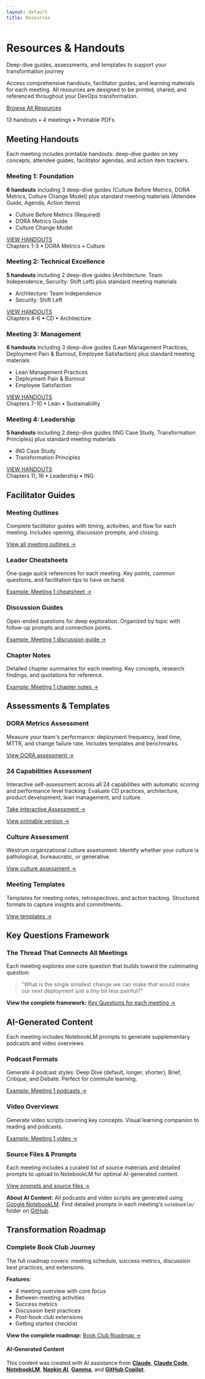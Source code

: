 ```yaml
---
layout: default
title: Resources
---
```


<div class="hero-banner" markdown="0">
<div class="hero-content">
<h1 class="hero-headline">Resources & Handouts</h1>
<p class="hero-subtitle">Deep-dive guides, assessments, and templates to support your transformation journey</p>
</div>
</div>

<div class="welcome-compact section-card" markdown="0">
<p>Access comprehensive handouts, facilitator guides, and learning materials for each meeting. All resources are designed to be printed, shared, and referenced throughout your DevOps transformation.</p>
<div class="welcome-cta">
<a href="#meeting-handouts" class="btn btn--primary-action">Browse All Resources</a>
<p class="welcome-cta-subtitle">13 handouts • 4 meetings • Printable PDFs</p>
</div>
</div>

<div class="page-container">

<div class="what-youll-learn-section section-card" markdown="0">
<h2><i class="fas fa-books"></i> Meeting Handouts</h2>
<p>Each meeting includes printable handouts: deep-dive guides on key concepts, attendee guides, facilitator agendas, and action item trackers.</p>

<div class="learning-highlights">
<div class="card-grid">

<!-- Meeting 1 Handouts -->
<div class="highlight-card meeting-1 dark-theme">
  <div class="card-header">
    <div class="highlight-icon">
      <i class="fas fa-chart-line" role="img" aria-label="Chart line"></i>
    </div>
    <h3>Meeting 1: Foundation</h3>
  </div>
  <p><strong>6 handouts</strong> including 3 deep-dive guides (Culture Before Metrics, DORA Metrics, Culture Change Model) plus standard meeting materials (Attendee Guide, Agenda, Action Items)</p>
  <ul class="resource-list">
    <li>Culture Before Metrics (Required)</li>
    <li>DORA Metrics Guide</li>
    <li>Culture Change Model</li>
  </ul>
  <div class="card-footer">
    <a href="https://github.com/mhenke/accelerate-devex-book-club-notebooklm/tree/main/resources/meetings/meeting-1/handouts" class="btn btn--primary-action meeting-badge meeting-badge--1">
      <span>VIEW HANDOUTS</span>
    </a>
    <div class="meeting-subtitle">Chapters 1-3 • DORA Metrics • Culture</div>
  </div>
</div>

<!-- Meeting 2 Handouts -->
<div class="highlight-card meeting-2 dark-theme">
  <div class="card-header">
    <div class="highlight-icon">
      <i class="fas fa-rocket" role="img" aria-label="Rocket"></i>
    </div>
    <h3>Meeting 2: Technical Excellence</h3>
  </div>
  <p><strong>5 handouts</strong> including 2 deep-dive guides (Architecture: Team Independence, Security: Shift Left) plus standard meeting materials</p>
  <ul class="resource-list">
    <li>Architecture: Team Independence</li>
    <li>Security: Shift Left</li>
  </ul>
  <div class="card-footer">
    <a href="https://github.com/mhenke/accelerate-devex-book-club-notebooklm/tree/main/resources/meetings/meeting-2/handouts" class="btn btn--primary-action meeting-badge meeting-badge--2">
      <span>VIEW HANDOUTS</span>
    </a>
    <div class="meeting-subtitle">Chapters 4-6 • CD • Architecture</div>
  </div>
</div>

<!-- Meeting 3 Handouts -->
<div class="highlight-card meeting-3 dark-theme">
  <div class="card-header">
    <div class="highlight-icon">
      <i class="fas fa-columns" role="img" aria-label="Columns"></i>
    </div>
    <h3>Meeting 3: Management</h3>
  </div>
  <p><strong>6 handouts</strong> including 3 deep-dive guides (Lean Management Practices, Deployment Pain & Burnout, Employee Satisfaction) plus standard meeting materials</p>
  <ul class="resource-list">
    <li>Lean Management Practices</li>
    <li>Deployment Pain & Burnout</li>
    <li>Employee Satisfaction</li>
  </ul>
  <div class="card-footer">
    <a href="https://github.com/mhenke/accelerate-devex-book-club-notebooklm/tree/main/resources/meetings/meeting-3/handouts" class="btn btn--primary-action meeting-badge meeting-badge--3">
      <span>VIEW HANDOUTS</span>
    </a>
    <div class="meeting-subtitle">Chapters 7-10 • Lean • Sustainability</div>
  </div>
</div>

<!-- Meeting 4 Handouts -->
<div class="highlight-card meeting-4 dark-theme">
  <div class="card-header">
    <div class="highlight-icon">
      <i class="fas fa-users" role="img" aria-label="Users"></i>
    </div>
    <h3>Meeting 4: Leadership</h3>
  </div>
  <p><strong>5 handouts</strong> including 2 deep-dive guides (ING Case Study, Transformation Principles) plus standard meeting materials</p>
  <ul class="resource-list">
    <li>ING Case Study</li>
    <li>Transformation Principles</li>
  </ul>
  <div class="card-footer">
    <a href="https://github.com/mhenke/accelerate-devex-book-club-notebooklm/tree/main/resources/meetings/meeting-4/handouts" class="btn btn--primary-action meeting-badge meeting-badge--4">
      <span>VIEW HANDOUTS</span>
    </a>
    <div class="meeting-subtitle">Chapters 11, 16 • Leadership • ING</div>
  </div>
</div>
</div>
</div>

<div class="section-card" markdown="0">
<h2><i class="fas fa-chalkboard-teacher"></i> Facilitator Guides</h2>

<div class="resource-callout-grid">
  <div class="resource-callout">
    <h3><i class="fas fa-map" aria-hidden="true"></i> Meeting Outlines</h3>
    <p>Complete facilitator guides with timing, activities, and flow for each meeting. Includes opening, discussion prompts, and closing.</p>
    <p><a href="https://github.com/mhenke/accelerate-devex-book-club-notebooklm/tree/main/resources/meetings/" class="resource-link">View all meeting outlines →</a></p>
  </div>

  <div class="resource-callout">
    <h3><i class="fas fa-clipboard-list" aria-hidden="true"></i> Leader Cheatsheets</h3>
    <p>One-page quick references for each meeting. Key points, common questions, and facilitation tips to have on hand.</p>
    <p><a href="https://github.com/mhenke/accelerate-devex-book-club-notebooklm/tree/main/resources/meetings/meeting-1/leadership/" class="resource-link">Example: Meeting 1 cheatsheet →</a></p>
  </div>

  <div class="resource-callout">
    <h3><i class="fas fa-comments" aria-hidden="true"></i> Discussion Guides</h3>
    <p>Open-ended questions for deep exploration. Organized by topic with follow-up prompts and connection points.</p>
    <p><a href="https://github.com/mhenke/accelerate-devex-book-club-notebooklm/tree/main/resources/meetings/meeting-1/leadership/" class="resource-link">Example: Meeting 1 discussion guide →</a></p>
  </div>

  <div class="resource-callout">
    <h3><i class="fas fa-book-open" aria-hidden="true"></i> Chapter Notes</h3>
    <p>Detailed chapter summaries for each meeting. Key concepts, research findings, and quotations for reference.</p>
    <p><a href="https://github.com/mhenke/accelerate-devex-book-club-notebooklm/tree/main/resources/meetings/meeting-1/" class="resource-link">Example: Meeting 1 chapter notes →</a></p>
  </div>
</div>
</div>

<div class="section-card" markdown="0">
<h2><i class="fas fa-clipboard-check"></i> Assessments & Templates</h2>

<div class="resource-callout-grid">
  <div class="resource-callout">
    <h3><i class="fas fa-tachometer-alt" aria-hidden="true"></i> DORA Metrics Assessment</h3>
    <p>Measure your team's performance: deployment frequency, lead time, MTTR, and change failure rate. Includes templates and benchmarks.</p>
    <p><a href="https://github.com/mhenke/accelerate-devex-book-club-notebooklm/tree/main/resources/assessments/" class="resource-link">View DORA assessment →</a></p>
  </div>

  <div class="resource-callout">
    <h3><i class="fas fa-tasks" aria-hidden="true"></i> 24 Capabilities Assessment</h3>
    <p>Interactive self-assessment across all 24 capabilities with automatic scoring and performance level tracking. Evaluate CD practices, architecture, product development, lean management, and culture.</p>
    <p><a href="/accelerate-devex-book-club-notebooklm/assessment" class="btn btn--primary-action">Take Interactive Assessment →</a></p>
    <p class="text-sm"><a href="https://github.com/mhenke/accelerate-devex-book-club-notebooklm/blob/main/resources/assessments/24-capabilities-assessment.md" class="resource-link">View printable version →</a></p>
  </div>

  <div class="resource-callout">
    <h3><i class="fas fa-sitemap" aria-hidden="true"></i> Culture Assessment</h3>
    <p>Westrum organizational culture assessment. Identify whether your culture is pathological, bureaucratic, or generative.</p>
    <p><a href="https://github.com/mhenke/accelerate-devex-book-club-notebooklm/blob/main/resources/assessments/culture-assessment-worksheet.md" class="resource-link">View culture assessment →</a></p>
  </div>

  <div class="resource-callout">
    <h3><i class="fas fa-file-alt" aria-hidden="true"></i> Meeting Templates</h3>
    <p>Templates for meeting notes, retrospectives, and action tracking. Structured formats to capture insights and commitments.</p>
    <p><a href="https://github.com/mhenke/accelerate-devex-book-club-notebooklm/tree/main/resources/templates/" class="resource-link">View templates →</a></p>
  </div>
</div>
</div>

<div class="section-card" markdown="0">
<h2><i class="fas fa-question-circle"></i> Key Questions Framework</h2>

<div class="resource-callout warning-style">
  <h3><i class="fas fa-lightbulb" aria-hidden="true"></i> The Thread That Connects All Meetings</h3>
  <p>Each meeting explores one core question that builds toward the culminating question:</p>
  <blockquote>
    "What is the single smallest change we can make that would make our next deployment just a tiny bit less painful?"
  </blockquote>
  <p><strong>View the complete framework:</strong> <a href="https://github.com/mhenke/accelerate-devex-book-club-notebooklm/blob/main/resources/key-questions.md" class="resource-link">Key Questions for each meeting →</a></p>
</div>
</div>

<div class="section-card" markdown="0">
<h2><i class="fas fa-microphone-alt"></i> AI-Generated Content</h2>

<p>Each meeting includes NotebookLM prompts to generate supplementary podcasts and video overviews.</p>

<div class="resource-callout-grid">
  <div class="resource-callout">
    <h3><i class="fas fa-podcast" aria-hidden="true"></i> Podcast Formats</h3>
    <p>Generate 4 podcast styles: Deep Dive (default, longer, shorter), Brief, Critique, and Debate. Perfect for commute learning.</p>
    <p><a href="https://github.com/mhenke/accelerate-devex-book-club-notebooklm/tree/main/resources/meetings/meeting-1/notebooklm/" class="resource-link">Example: Meeting 1 podcasts →</a></p>
  </div>

  <div class="resource-callout">
    <h3><i class="fas fa-video" aria-hidden="true"></i> Video Overviews</h3>
    <p>Generate video scripts covering key concepts. Visual learning companion to reading and podcasts.</p>
    <p><a href="https://github.com/mhenke/accelerate-devex-book-club-notebooklm/tree/main/resources/meetings/meeting-1/notebooklm/" class="resource-link">Example: Meeting 1 video →</a></p>
  </div>

  <div class="resource-callout">
    <h3><i class="fas fa-file-upload" aria-hidden="true"></i> Source Files & Prompts</h3>
    <p>Each meeting includes a curated list of source materials and detailed prompts to upload to NotebookLM for optimal AI-generated content.</p>
    <p><a href="https://github.com/mhenke/accelerate-devex-book-club-notebooklm/tree/main/resources/meetings/meeting-1/notebooklm/" class="resource-link">View prompts and source files →</a></p>
  </div>
</div>

<div class="ai-content-info">
  <p><strong><i class="fas fa-info-circle"></i> About AI Content:</strong> All podcasts and video scripts are generated using <a href="https://notebooklm.google.com/" target="_blank" rel="noopener noreferrer">Google NotebookLM</a>. Find detailed prompts in each meeting's <code>notebooklm/</code> folder on <a href="https://github.com/mhenke/accelerate-devex-book-club-notebooklm/tree/main/resources/meetings/" target="_blank" rel="noopener noreferrer">GitHub</a>.</p>
</div>
</div>

<div class="section-card" markdown="0">
<h2><i class="fas fa-route"></i> Transformation Roadmap</h2>

<div class="resource-callout warning-style">
  <h3><i class="fas fa-map-marked-alt" aria-hidden="true"></i> Complete Book Club Journey</h3>
  <p>The full roadmap covers: meeting schedule, success metrics, discussion best practices, and extensions.</p>
  <p><strong>Features:</strong></p>
  <ul class="roadmap-features">
    <li>4 meeting overview with core focus</li>
    <li>Between-meeting activities</li>
    <li>Success metrics</li>
    <li>Discussion best practices</li>
    <li>Post-book club extensions</li>
    <li>Getting started checklist</li>
  </ul>
  <p><strong>View the complete roadmap:</strong> <a href="https://github.com/mhenke/accelerate-devex-book-club-notebooklm/blob/main/resources/book-club-roadmap.md" class="resource-link">Book Club Roadmap →</a></p>
</div>
</div>

</div>

<footer class="ai-attribution" aria-label="AI attribution" markdown="0">
<div class="ai-attribution__icon">
<i class="fas fa-robot" aria-hidden="true"></i>
</div>
<div class="ai-attribution__content">
<h4 class="ai-attribution__title">AI-Generated Content</h4>
<p class="ai-attribution__text">This content was created with AI assistance from <strong><a href="https://claude.ai/" target="_blank" rel="noopener noreferrer">Claude</a></strong>, <strong><a href="https://www.anthropic.com/claude-code" target="_blank" rel="noopener noreferrer">Claude Code</a></strong>, <strong><a href="https://notebooklm.google.com/" target="_blank" rel="noopener noreferrer">NotebookLM</a></strong>, <strong><a href="https://www.napkin.ai/" target="_blank" rel="noopener noreferrer">Napkin AI</a></strong>, <strong><a href="https://gamma.app/" target="_blank" rel="noopener noreferrer">Gamma</a></strong>, and <strong><a href="https://github.com/features/copilot" target="_blank" rel="noopener noreferrer">GitHub Copilot</a></strong>.</p>
</div>
</footer>
